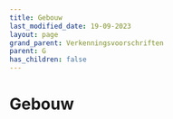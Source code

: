 ```yaml
---
title: Gebouw
last_modified_date: 19-09-2023
layout: page
grand_parent: Verkenningsvoorschriften
parent: G
has_children: false
---
```


Gebouw
======

